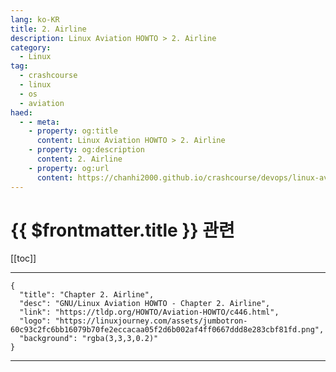 ```yaml
---
lang: ko-KR
title: 2. Airline
description: Linux Aviation HOWTO > 2. Airline
category:
  - Linux
tag: 
  - crashcourse
  - linux 
  - os
  - aviation
haed:
  - - meta:
    - property: og:title
      content: Linux Aviation HOWTO > 2. Airline
    - property: og:description
      content: 2. Airline
    - property: og:url
      content: https://chanhi2000.github.io/crashcourse/devops/linux-aviation-howto/02-airline.html
---
```


# {{ $frontmatter.title }} 관련

[[toc]]

---

```component VPCard
{
  "title": "Chapter 2. Airline",
  "desc": "GNU/Linux Aviation HOWTO - Chapter 2. Airline",
  "link": "https://tldp.org/HOWTO/Aviation-HOWTO/c446.html",
  "logo": "https://linuxjourney.com/assets/jumbotron-60c93c2fc6bb16079b70fe2eccacaa05f2d6b002af4ff0667ddd8e283cbf81fd.png",
  "background": "rgba(3,3,3,0.2)"
}
```

---

<TagLinks />